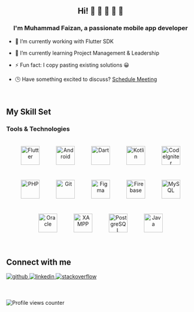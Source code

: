 ## <div align="center">Hi! 👋 👋 👋 👋 👋 </div>  
### <div align="center">I'm Muhammad Faizan, a passionate mobile app developer</div>  
  

- 🔭 I’m currently working with Flutter SDK   
  
- 🌱 I’m currently learning Project Management & Leadership  
  
- ⚡ Fun fact: I copy pasting existing solutions 😀  

- 🕒 Have something excited to discuss? <a href="https://calendly.com/faiiziiawan/introduction-meeting" target="_blank">Schedule Meeting</a>
  

<br/>  


## My Skill Set  


### Tools & Technologies  
<div align="center">  
<a href="https://flutter.dev/" target="_blank"><img style="margin: 20px" src="https://profilinator.rishav.dev/skills-assets/flutterio-icon.svg" alt="Flutter" height="50" /></a>  
<a href="https://www.android.com/intl/en_in/" target="_blank"><img style="margin: 20px" src="https://profilinator.rishav.dev/skills-assets/android-original-wordmark.svg" alt="Android" height="50" /></a>  
<a href="https://dart.dev/" target="_blank"><img style="margin: 20px" src="https://profilinator.rishav.dev/skills-assets/dartlang-icon.svg" alt="Dart" height="50" /></a>  
<a href="https://kotlinlang.org/" target="_blank"><img style="margin: 20px" src="https://profilinator.rishav.dev/skills-assets/kotlinlang-icon.svg" alt="Kotlin" height="50" /></a>  
<a href="https://codeigniter.com/" target="_blank"><img style="margin: 20px" src="https://profilinator.rishav.dev/skills-assets/codeigniter.svg" alt="CodeIgniter" height="50" /></a>  
<a href="https://www.php.net/" target="_blank"><img style="margin: 20px" src="https://profilinator.rishav.dev/skills-assets/php-original.svg" alt="PHP" height="50" /></a>  
<a href="https://github.com/" target="_blank"><img style="margin: 20px" src="https://profilinator.rishav.dev/skills-assets/git-scm-icon.svg" alt="Git" height="50" /></a>  
<a href="https://www.figma.com/" target="_blank"><img style="margin: 20px" src="https://profilinator.rishav.dev/skills-assets/figma-icon.svg" alt="Figma" height="50" /></a>  
<a href="https://firebase.google.com/" target="_blank"><img style="margin: 20px" src="https://profilinator.rishav.dev/skills-assets/firebase.png" alt="Firebase" height="50" /></a>  
<a href="https://www.mysql.com/" target="_blank"><img style="margin: 20px" src="https://profilinator.rishav.dev/skills-assets/mysql-original-wordmark.svg" alt="MySQL" height="50" /></a>  
<a href="https://www.oracle.com/in/index.html" target="_blank"><img style="margin: 20px" src="https://profilinator.rishav.dev/skills-assets/oracle-original.svg" alt="Oracle" height="50" /></a>  
<a href="https://www.apachefriends.org/" target="_blank"><img style="margin: 20px" src="https://profilinator.rishav.dev/skills-assets/xampp.png" alt="XAMPP" height="50" /></a>  
<a href="https://www.postgresql.org/" target="_blank"><img style="margin: 20px" src="https://profilinator.rishav.dev/skills-assets/postgresql-original-wordmark.svg" alt="PostgreSQL" height="50" /></a>  
<a href="https://www.java.com/" target="_blank"><img style="margin: 20px" src="https://profilinator.rishav.dev/skills-assets/java-original-wordmark.svg" alt="Java" height="50" /></a>  
</div>  

<br/>  


## Connect with me  
<a href="https://github.com/faiizii" target="_blank">
<img src=https://img.shields.io/badge/github-%2324292e.svg?&style=for-the-badge&logo=github&logoColor=white alt=github style="margin-bottom: 5px;" />
</a>
<a href="https://linkedin.com/in/faiiziiawan" target="_blank">
<img src=https://img.shields.io/badge/linkedin-%231E77B5.svg?&style=for-the-badge&logo=linkedin&logoColor=white alt=linkedin style="margin-bottom: 5px;" />
</a>
<a href="https://stackoverflow.com/users/5177596" target="_blank">
<img src=https://img.shields.io/badge/stackoverflow-%23F28032.svg?&style=for-the-badge&logo=stackoverflow&logoColor=white alt=stackoverflow style="margin-bottom: 5px;" />
</a>  
  
<br/>  
<br/>  
<br/>  

![Profile views counter](https://komarev.com/ghpvc/?username=faiizii&&style=flat-square)  
  
